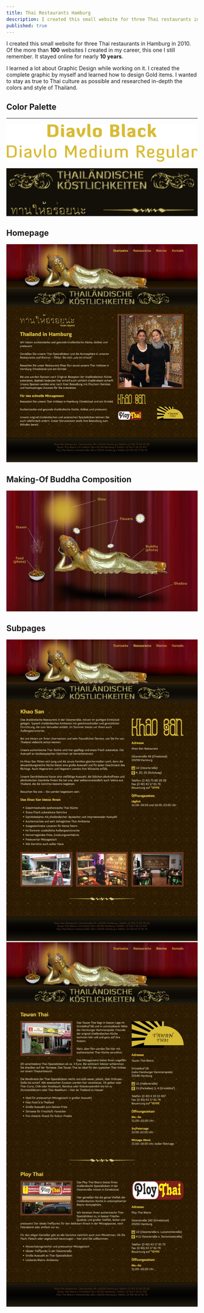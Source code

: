 ```yaml
---
title: Thai Restaurants Hamburg
description: I created this small website for three Thai restaurants in Hamburg in 2010.
published: true
---
```


<Row variant="bigLeft" marginBottom>

I created this small website for three Thai restaurants in Hamburg in 2010. Of the more than **100** websites I created in my career, this one I still remember. It stayed online for nearly **10 years**.

I learned a lot about Graphic Design while working on it. I created the complete graphic by myself and learned how to design Gold items. I wanted to stay as true to Thai culture as possible and researched in-depth the colors and style of Thailand.

</Row>

<Row variant="fullsize" marginBottom>

## Color Palette

</Row>

<Row variant="variable" minWidth="10rem" repeat="auto-fit" marginBottom>

<ColorSwatch color="#241701" />
<ColorSwatch color="#4B2E01" />
<ColorSwatch color="#6B3920" />
<ColorSwatch color="#D8BB34" />
<ColorSwatch color="#C2BC8D" />

</Row>

---

<Row variant="variable" horizontal="center" maxWidth="50vw" marginBottom>

![Typeface Diavlo](./images/thai-restaurant-typefaces.svg)

</Row>

<Row variant="center" vertical="center" marginBottom>

![Gold Accessories](./images/thai-restaurant-accessories.jpg)

</Row>

<Row variant="center" marginBottom>

## Homepage

</Row>

<Row variant="center" marginBottom>

![Homepage](./images/thai-restaurant-homepage.jpg)

</Row>

<Row variant="center" marginBottom>

## Making-Of Buddha Composition

</Row>

<Row variant="center" marginBottom>

![Subpage](./images/thai-restaurant-making-of-buddha.jpg)

</Row>

<Row variant="center" marginBottom>

## Subpages

</Row>

<Row variant="rightDown">

![Subpage Restaurants](./images/thai-restaurant-restaurants.jpg)
![Phone Bistros](./images/thai-restaurant-bistros.jpg)

</Row>
